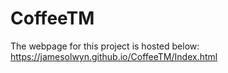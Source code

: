 # CoffeeTM
The webpage for this project is hosted below:
https://jamesolwyn.github.io/CoffeeTM/Index.html